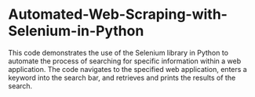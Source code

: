 # Automated-Web-Scraping-with-Selenium-in-Python
This code demonstrates the use of the Selenium library in Python to automate the process of searching for specific information within a web application. The code navigates to the specified web application, enters a keyword into the search bar, and retrieves and prints the results of the search. 
